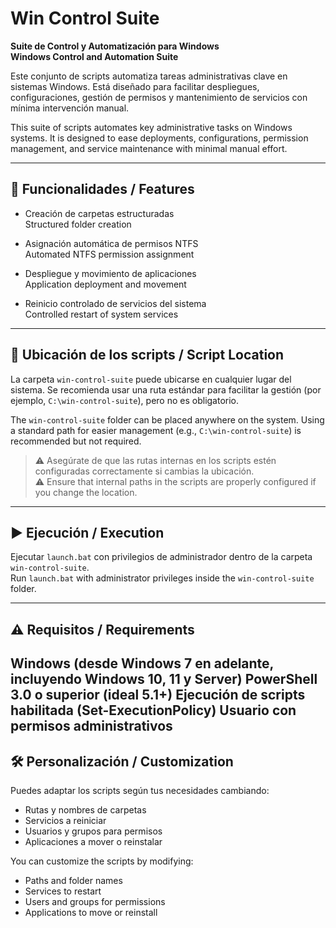 # Win Control Suite  
**Suite de Control y Automatización para Windows**  
**Windows Control and Automation Suite**

Este conjunto de scripts automatiza tareas administrativas clave en sistemas Windows. Está diseñado para facilitar despliegues, configuraciones, gestión de permisos y mantenimiento de servicios con mínima intervención manual.

This suite of scripts automates key administrative tasks on Windows systems. It is designed to ease deployments, configurations, permission management, and service maintenance with minimal manual effort.

---

## 🧩 Funcionalidades / Features

- Creación de carpetas estructuradas  
  Structured folder creation

- Asignación automática de permisos NTFS  
  Automated NTFS permission assignment

- Despliegue y movimiento de aplicaciones  
  Application deployment and movement

- Reinicio controlado de servicios del sistema  
  Controlled restart of system services

---

## 📂 Ubicación de los scripts / Script Location

La carpeta `win-control-suite` puede ubicarse en cualquier lugar del sistema. Se recomienda usar una ruta estándar para facilitar la gestión (por ejemplo, `C:\win-control-suite`), pero no es obligatorio.

The `win-control-suite` folder can be placed anywhere on the system. Using a standard path for easier management (e.g., `C:\win-control-suite`) is recommended but not required.

> ⚠️ Asegúrate de que las rutas internas en los scripts estén configuradas correctamente si cambias la ubicación.  
> ⚠️ Ensure that internal paths in the scripts are properly configured if you change the location.

---

## ▶️ Ejecución / Execution

Ejecutar `launch.bat` con privilegios de administrador dentro de la carpeta `win-control-suite`.  
Run `launch.bat` with administrator privileges inside the `win-control-suite` folder.

---

## ⚠️ Requisitos / Requirements

Windows (desde Windows 7 en adelante, incluyendo Windows 10, 11 y Server)
PowerShell 3.0 o superior (ideal 5.1+)
Ejecución de scripts habilitada (Set-ExecutionPolicy)
Usuario con permisos administrativos
---

## 🛠️ Personalización / Customization

Puedes adaptar los scripts según tus necesidades cambiando:
- Rutas y nombres de carpetas  
- Servicios a reiniciar  
- Usuarios y grupos para permisos  
- Aplicaciones a mover o reinstalar  

You can customize the scripts by modifying:
- Paths and folder names  
- Services to restart  
- Users and groups for permissions  
- Applications to move or reinstall  
